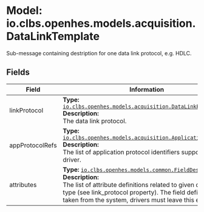 # Model: io.clbs.openhes.models.acquisition.DataLinkTemplate

Sub-message containing destription for one data link protocol, e.g. HDLC.

## Fields

| Field | Information |
| --- | --- |
| linkProtocol | <b>Type:</b> [`io.clbs.openhes.models.acquisition.DataLinkProtocol`](model-io-clbs-openhes-models-acquisition-datalinkprotocol.md)<br><b>Description:</b><br>The data link protocol. |
| appProtocolRefs | <b>Type:</b> [`io.clbs.openhes.models.acquisition.ApplicationProtocol`](model-io-clbs-openhes-models-acquisition-applicationprotocol.md)<br><b>Description:</b><br>The list of application protocol identifiers supported by the driver. |
| attributes | <b>Type:</b> [`io.clbs.openhes.models.common.FieldDescriptor`](model-io-clbs-openhes-models-common-fielddescriptor.md)<br><b>Description:</b><br>The list of attribute definitions related to given data link type (see link_protocol property). The field definitions are taken from the system, drivers must leave this empty. |

